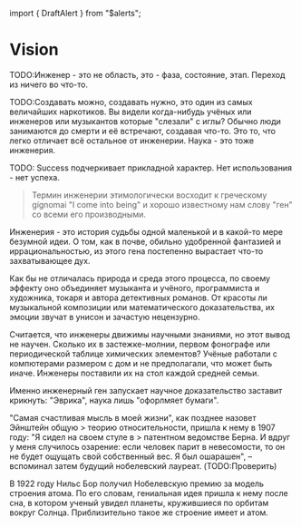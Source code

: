 import { DraftAlert } from "$alerts";

<DraftAlert />

# Vision

TODO:Инженер - это не область, это - фаза, состояние, этап. Переход из ничего во что-то.

TODO:Создавать можно, создавать нужно, это один из самых величайших наркотиков. Вы видели когда-нибудь учёных или инженеров или музыкантов которые "слезали" с иглы? Обычно люди занимаются до смерти и её встречают, создавая что-то. Это то, что легко отличает всё остальное от инженерии. Наука - это тоже инженерия.

TODO: Success подчеркивает прикладной характер. Нет использования - нет успеха.

> Термин инженерии этимологически восходит к греческому gígnomai "I come into being" и хорошо известному нам слову "ген" со всеми его производными.

Инженерия - это история судьбы одной маленькой и в какой-то мере безумной идеи. О том, как в почве, обильно удобренной фантазией и иррациональностью, из этого гена постепенно вырастает что-то захватывающее дух.

Как бы не отличалась природа и среда этого процесса, по своему эффекту оно объединяет музыканта и учёного, программиста и художника, токаря и автора детективных романов. От красоты ли музыкальной композиции или математического доказательства, их эмоции звучат в унисон и зачастую нецензурно.

Считается, что инженеры движимы научными знаниями, но этот вывод не научен. Сколько их в застежке-молнии, первом фонографе или периодической таблице химических элементов? Учёные работали с компютерами размером с дом и не предполагали, что может быть иначе. Инженеры поставили их на стол каждой средней семьи.

Именно инженерный ген запускает научное доказательство заставит крикнуть: "Эврика", наука лишь "офорлмяет бумаги".

"Самая счастливая мысль в моей жизни", как позднее назовет Эйнштейн общую > теорию относительности, пришла к нему в 1907 году: "Я сидел на своем стуле в > патентном ведомстве Берна. И вдруг у меня случилось озарение: если человек парит в невесомости, то он не будет ощущать свой собственный вес. Я был ошарашен", – вспоминал затем будущий нобелевский лауреат. (TODO:Проверить)

В 1922 году Нильс Бор получил Нобелевскую премию за модель строения атома. По его словам, гениальная идея пришла к нему после сна, в котором ученый увидел планеты, кружившиеся по орбитам вокруг Солнца. Приблизительно такое же строение имеет и атом.
